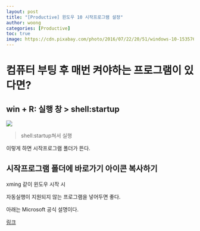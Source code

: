 ```yaml
---
layout: post
title: "[Productive] 윈도우 10 시작프로그램 설정"
author: woong
categories: [Productive]
toc: true
image: https://cdn.pixabay.com/photo/2016/07/22/20/51/windows-10-1535765_1280.jpg
---
```


# 컴퓨터 부팅 후 매번 켜야하는 프로그램이 있다면?

## win + R: 실행 창 > shell:startup

![](https://i.ibb.co/MZfnkLH/shell-Startup.png)

>shell:startup쳐서 실행

이렇게 하면 시작프로그램 폴더가 뜬다.

## 시작프로그램 폴더에 바로가기 아이콘 복사하기

xming 같이 윈도우 시작 시 

자동실행이 지원되지 않는 프로그램을 넣어두면 좋다.

아래는 Microsoft 공식 설명이다.

[링크](https://support.microsoft.com/ko-kr/help/4026268/windows-10-change-startup-apps)
